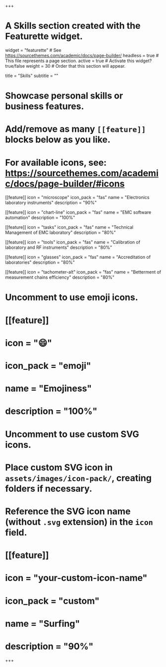 +++
# A Skills section created with the Featurette widget.
widget = "featurette"  # See https://sourcethemes.com/academic/docs/page-builder/
headless = true  # This file represents a page section.
active = true  # Activate this widget? true/false
weight = 30  # Order that this section will appear.

title = "Skills"
subtitle = ""

# Showcase personal skills or business features.
#
# Add/remove as many `[[feature]]` blocks below as you like.
#
# For available icons, see: https://sourcethemes.com/academic/docs/page-builder/#icons

[[feature]]
  icon = "microscope"
  icon_pack = "fas"
  name = "Electronics laboratory instruments"
  description = "90%"

[[feature]]
  icon = "chart-line"
  icon_pack = "fas"
  name = "EMC software automation"
  description = "100%"

[[feature]]
  icon = "tasks"
  icon_pack = "fas"
  name = "Technical Management of EMC laboratory"
  description = "80%"

[[feature]]
  icon = "tools"
  icon_pack = "fas"
  name = "Calibration of laboratory and RF instruments"
  description = "80%"

[[feature]]
  icon = "glasses"
  icon_pack = "fas"
  name = "Accreditation of laboratories"
  description = "80%"

[[feature]]
  icon = "tachometer-alt"
  icon_pack = "fas"
  name = "Betterment of measurement chains efficiency"
  description = "80%"

# Uncomment to use emoji icons.
# [[feature]]
#  icon = ":smile:"
#  icon_pack = "emoji"
#  name = "Emojiness"
#  description = "100%"

# Uncomment to use custom SVG icons.
# Place custom SVG icon in `assets/images/icon-pack/`, creating folders if necessary.
# Reference the SVG icon name (without `.svg` extension) in the `icon` field.
# [[feature]]
#  icon = "your-custom-icon-name"
#  icon_pack = "custom"
#  name = "Surfing"
#  description = "90%"

+++
